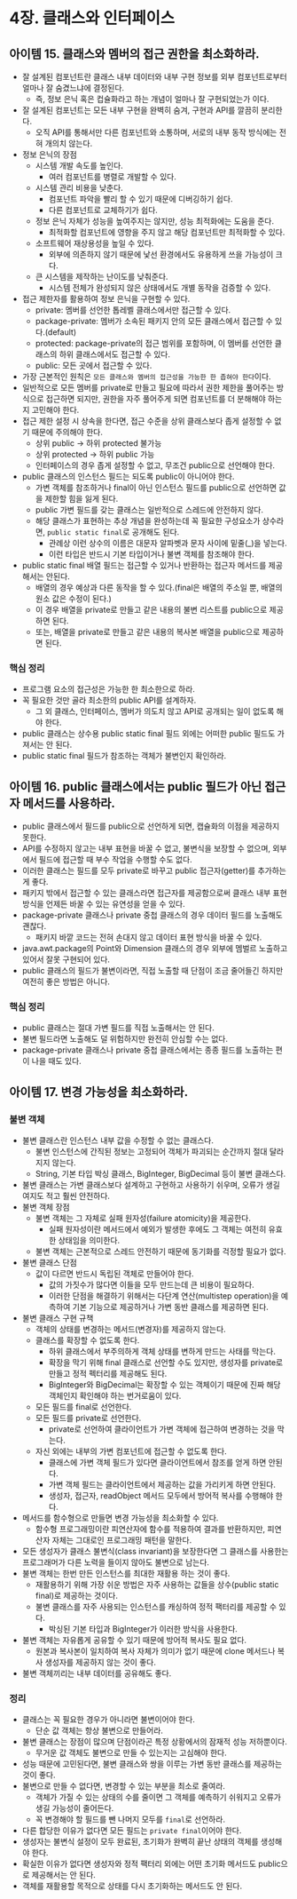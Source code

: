 # 4장. 클래스와 인터페이스

## 아이템 15. 클래스와 멤버의 접근 권한을 최소화하라.

- 잘 설계된 컴포넌트란 클래스 내부 데이터와 내부 구현 정보를 외부 컴포넌트로부터 얼마나 잘 숨겼느냐에 결정된다.
  - 즉, 정보 은닉 혹은 컵슐화라고 하는 개념이 얼마나 잘 구현되었는가 이다.
- 잘 설계된 컴포넌트는 모든 내부 구현을 완벽히 숨겨, 구현과 API를 깔끔히 분리한다.
  - 오직 API를 통해서만 다른 컴포넌트와 소통하며, 서로의 내부 동작 방식에는 전혀 개의치 않는다.
- 정보 은닉의 장점
  - 시스템 개발 속도를 높인다.
    - 여러 컴포넌트를 병렬로 개발할 수 있다.
  - 시스템 관리 비용을 낮춘다.
    - 컴포넌트 파악을 빨리 할 수 있기 때문에 디버깅하기 쉽다.
    - 다른 컴포넌트로 교체하기가 쉽다.
  - 정보 은닉 자체가 성능을 높여주지는 않지만, 성능 최적화에는 도움을 준다.
    - 최적화할 컴포넌트에 영향을 주지 않고 해당 컴포넌트만 최적화할 수 있다.
  - 소프트웨어 재상용성을 높일 수 있다.
    - 외부에 의존하지 않기 때문에 낯선 환경에서도 유용하게 쓰을 가능성이 크다.
  - 큰 시스템을 제작하는 난이도를 낮춰준다.
    - 시스템 전체가 완성되지 않은 상태에서도 개별 동작을 검증할 수 있다.
- 접근 제한자를 활용하여 정보 은닉을 구현할 수 있다.
  - private: 멤버를 선언한 톱레벨 클래스에서만 접근할 수 있다.
  - package-private: 멤버가 소속된 패키지 안의 모든 클래스에서 접근할 수 있다.(default)
  - protected: package-private의 접근 범위를 포함하며, 이 멤버를 선언한 클래스의 하위 클래스에서도 접근할 수 있다.
  - public: 모든 곳에서 접근할 수 있다.
- 가장 근본적인 원칙은 `모든 클래스와 멤버의 접근성을 가능한 한 좁혀야 한다`이다.
- 일반적으로 모든 멤버를 private로 만들고 필요에 따라서 권한 제한을 풀어주는 방식으로 접근하면 되지만, 권한을 자주 풀어주게 되면 컴포넌트를 더 분해해야 하는지 고민해야 한다.
- 접근 제한 설정 시 상속을 한다면, 접근 수준을 상위 클래스보다 좁게 설정할 수 없기 때문에 주의해야 한다.
  - 상위 public -> 하위 protected 불가능
  - 상위 protected -> 하위 public 가능
  - 인터페이스의 경우 좁게 설정할 수 없고, 무조건 public으로 선언해야 한다.
- public 클래스의 인스턴스 필드는 되도록 public이 아니어야 한다.
  - 가변 객체를 참조하거나 final이 아닌 인스턴스 필드를 public으로 선언하면 값을 제한할 힘을 잃게 된다.
  - public 가변 필드를 갖는 클래스는 일반적으로 스레드에 안전하지 않다.
  - 해당 클래스가 표현하는 추상 개념을 완성하는데 꼭 필요한 구성요소가 상수라면, `public static final`로 공개해도 된다.
    - 관례상 이런 상수의 이름은 대문자 알파벳과 문자 사이에 밑줄(_)을 넣는다.
    - 이런 타입은 반드시 기본 타입이거나 불변 객체를 참조해야 한다.
- public static final 배열 필드는 접근할 수 있거나 반환하는 접근자 메서드를 제공해서는 안된다.
  - 배열의 경우 예상과 다른 동작을 할 수 있다.(final은 배열의 주소일 뿐, 배열의 원소 값은 수정이 된다.)
  - 이 경우 배열을 private로 만들고 같은 내용의 불변 리스트를 public으로 제공하면 된다.
  - 또는, 배열을 private로 만들고 같은 내용의 복사본 배열을 public으로 제공하면 된다.

### 핵심 정리

- 프로그램 요소의 접근성은 가능한 한 최소한으로 하라.
- 꼭 필요한 것만 골라 최소한의 public API를 설계하자.
  - 그 외 클래스, 인터페이스, 멤버가 의도치 않고 API로 공개되는 일이 없도록 해야 한다.
- public 클래스는 상수용 public static final 필드 외에는 어떠한 public 필드도 가져서는 안 된다.
- public static final 필드가 참조하는 객체가 불변인지 확인하라.

## 아이템 16. public 클래스에서는 public 필드가 아닌 접근자 메서드를 사용하라.

- public 클래스에서 필드를 public으로 선언하게 되면, 캡슐화의 이점을 제공하지 못한다.
- API를 수정하지 않고는 내부 표현을 바꿀 수 없고, 불변식을 보장할 수 없으며, 외부에서 필드에 접근할 때 부수 작업을 수행할 수도 없다.
- 이러한 클래스는 필드를 모두 private로 바꾸고 public 접근자(getter)를 추가하는게 좋다.
- 패키지 밖에서 접근할 수 있는 클래스라면 접근자를 제공함으로써 클래스 내부 표현 방식을 언제든 바꿀 수 있는 유연성을 얻을 수 있다.
- package-private 클래스나 private 중첩 클래스의 경우 데이터 필드를 노출해도 괜찮다.
  - 패키지 바깥 코드는 전혀 손대지 않고 데이터 표현 방식을 바꿀 수 있다.
- java.awt.package의 Point와 Dimension 클래스의 경우 외부에 멤벌르 노출하고 있어서 잘못 구현되어 있다.
- public 클래스의 필드가 불변이라면, 직접 노출할 때 단점이 조금 줄어들긴 하지만 여전히 좋은 방법은 아니다.

### 핵심 정리

- public 클래스는 절대 가변 필드를 직접 노출해서는 안 된다.
- 불변 필드라면 노출해도 덜 위험하지만 완전히 안심할 수는 없다.
- package-private 클래스나 private 중첩 클래스에서는 종종 필드를 노출하는 편이 나을 때도 있다.

## 아이템 17. 변경 가능성을 최소화하라.

### 불변 객체

- 불변 클래스란 인스턴스 내부 값을 수정할 수 없는 클래스다.
  - 불변 인스턴스에 간직된 정보는 고정되어 객체가 파괴되는 순간까지 절대 달라지지 않는다.
  - String, 기본 타입 박싱 클래스, BigInteger, BigDecimal 등이 불변 클래스다.
- 불변 클래스는 가변 클래스보다 설계하고 구현하고 사용하기 쉬우며, 오류가 생길 여지도 적고 훨씬 안전하다.
- 불변 객체 장점
  - 불변 객체는 그 자체로 실패 원자성(failure atomicity)을 제공한다.
    - 실패 원자성이란 메서드에서 예외가 발생한 후에도 그 객체는 여전히 유효한 상태임을 의미한다.
  - 불변 객체는 근본적으로 스레드 안전하기 때문에 동기화를 걱정할 필요가 없다.
- 불변 클래스 단점
  - 값이 다르면 반드시 독립된 객체로 만들어야 한다.
    - 값의 가짓수가 많다면 이들을 모두 만드는데 큰 비용이 필요하다.
    - 이러한 단점을 해결하기 위해서는 다단계 연산(multistep operation)을 예측하여 기본 기능으로 제공하거나 가변 동반 클래스를 제공하면 된다.
- 불변 클래스 구현 규책
  - 객체의 상태를 변경하는 메서드(변경자)를 제공하지 않는다.
  - 클래스를 확장할 수 없도록 한다.
    - 하위 클래스에서 부주의하게 객체 상태를 변하게 만드는 사태를 막는다.
    - 확장을 막기 위해 final 클래스로 선언할 수도 있지만, 생성자를 private로 만들고 정적 펙터리를 제공해도 된다.
    - BigInteger와 BigDecimal는 확장할 수 있는 객체이기 때문에 진짜 해당 객체인지 확인해야 하는 번거로움이 있다.
  - 모든 필드를 final로 선언한다.
  - 모든 필드를 private로 선언한다.
    - private로 선언하여 클라이언트가 가변 객체에 접근하여 변경하는 것을 막는다.
  - 자신 외에는 내부의 가변 컴포넌트에 접근할 수 없도록 한다.
    - 클래스에 가변 객체 필드가 있다면 클라이언트에서 참조를 얻게 하면 안된다.
    - 가변 객체 필드는 클라이언트에서 제공하는 값을 가리키게 하면 안된다.
    - 생성자, 접근자, readObject 메서드 모두에서 방어적 복사를 수행해야 한다.
- 메서드를 함수형으로 만들면 변경 가능성을 최소화할 수 있다.
  - 함수형 프로그래밍이란 피연산자에 함수를 적용하여 결과를 반환하지만, 피연산자 자체는 그대로인 프로그래밍 패턴을 말한다.
- 모든 생성자가 클래스 불변식(class invariant)을 보장한다면 그 클래스를 사용한는 프로그래머가 다른 노력을 들이지 않아도 불변으로 남는다.
- 불변 객체는 한번 만든 인스턴스를 최대한 재활용 하는 것이 좋다.
  - 재활용하기 위해 가장 쉬운 방법은 자주 사용하는 값들을 상수(public static final)로 제공하는 것이다.
  - 불변 클래스를 자주 사용되는 인스턴스를 캐싱하여 정적 팩터리를 제공할 수 있다.
    - 박싱된 기본 타입과 BigInteger가 이러한 방식을 사용한다.
- 불변 객체는 자유롭게 공유할 수 있기 때문에 방어적 복사도 필요 없다.
  - 원본과 복사본이 일치하여 복사 자체가 의미가 없기 때문에 clone 메서드나 복사 생성자를 제공하지 않는 것이 좋다.
- 불변 객체끼리는 내부 데이터를 공유해도 좋다.

### 정리

- 클래스는 꼭 필요한 경우가 아니라면 불변이어야 한다.
  - 단순 값 객체는 항상 불변으로 만들어라.
- 불변 클래스는 장점이 많으며 단점이라곤 특정 상황에서의 잠재적 성능 저하뿐이다.
  - 무거운 값 객체도 불변으로 만들 수 있는지는 고심해야 한다.
- 성능 때문에 고민된다면, 불변 클래스와 쌍을 이루는 가변 동반 클래스를 제공하는 것이 좋다.
- 불변으로 만들 수 없다면, 변경할 수 있는 부분을 최소로 줄여라.
  - 객체가 가질 수 있는 상태의 수를 줄이면 그 객체를 예측하기 쉬워지고 오류가 생길 가능성이 줄어든다.
  - 꼭 변경해야 할 필드를 뺀 나머지 모두를 `final`로 선언하라.
- 다른 합당한 이유가 없다면 모든 필드는 `private final`이어야 한다.
- 생성자는 불변식 설정이 모두 완료된, 초기화가 완벽히 끝난 상태의 객체를 생성해야 한다.
- 확실한 이유가 없다면 생성자와 정적 팩터리 외에는 어떤 초기화 메서드도 public으로 제공해서는 안 된다.
- 객체를 재활용할 목적으로 상태를 다시 초기화하는 메서드도 안 된다.